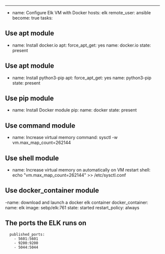---
- name: Configure Elk VM with Docker
  hosts: elk
  remote_user: ansible
  become: true
  tasks:

## Use apt module
  - name: Install docker.io
    apt:
      force_apt_get: yes
      name: docker.io
      state: present

## Use apt module
  - name: Install python3-pip
    apt:
      force_apt_get: yes
      name: python3-pip
      state: present

## Use pip module
  - name: Install Docker module
    pip:
      name: docker
      state: present

## Use command module
  - name: Increase virtual memory
    command: sysctl -w vm.max_map_count=262144

## Use shell module
  - name: Increase virtual memory on automatically on VM restart
    shell: echo "vm.max_map_count=262144" >> /etc/sysctl.conf

## Use docker_container module
  -name: download and launch a docker elk container
   docker_container:
      name: elk
      image: sebp/elk:761
      state: started
      restart_policy: always

## The ports the ELK runs on
      published_ports:
        - 5601:5601
        - 9200:9200
        - 5044:5044